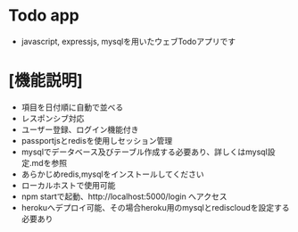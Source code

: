 # Todo app

- javascript, expressjs, mysqlを用いたウェブTodoアプリです

# [機能説明]
- 項目を日付順に自動で並べる
- レスポンシブ対応
- ユーザー登録、ログイン機能付き
- passportjsとredisを使用しセッション管理
- mysqlでデータベース及びテーブル作成する必要あり、詳しくはmysql設定.mdを参照
- あらかじめredis,mysqlをインストールしてください
- ローカルホストで使用可能
- npm startで起動、http://localhost:5000/login へアクセス
- herokuへデプロイ可能、その場合heroku用のmysqlとrediscloudを設定する必要あり
